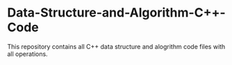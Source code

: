 # Data-Structure-and-Algorithm-C++-Code
This repository contains all C++ data structure and alogrithm code files with all operations.
